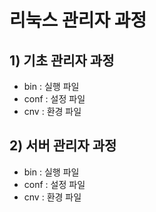# 리눅스 관리자 과정

## 1) 기초 관리자 과정
- bin : 실행 파일
- conf : 설정 파일
- cnv : 환경 파일

## 2) 서버 관리자 과정
- bin : 실행 파일
- conf : 설정 파일
- cnv : 환경 파일
